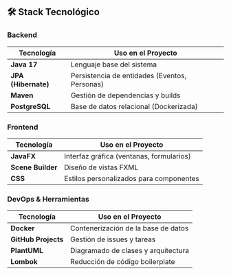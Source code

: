 ## 🛠️ Stack Tecnológico

### Backend
| Tecnología | Uso en el Proyecto |
|------------|--------------------|
| **Java 17** | Lenguaje base del sistema |
| **JPA (Hibernate)** | Persistencia de entidades (Eventos, Personas) |
| **Maven** | Gestión de dependencias y builds |
| **PostgreSQL** | Base de datos relacional (Dockerizada) |

### Frontend
| Tecnología | Uso en el Proyecto |
|------------|--------------------|
| **JavaFX** | Interfaz gráfica (ventanas, formularios) |
| **Scene Builder** | Diseño de vistas FXML |
| **CSS** | Estilos personalizados para componentes |

### DevOps & Herramientas
| Tecnología | Uso en el Proyecto |
|------------|--------------------|
| **Docker** | Contenerización de la base de datos |
| **GitHub Projects** | Gestión de issues y tareas |
| **PlantUML** | Diagramado de clases y arquitectura |
| **Lombok** | Reducción de código boilerplate |
